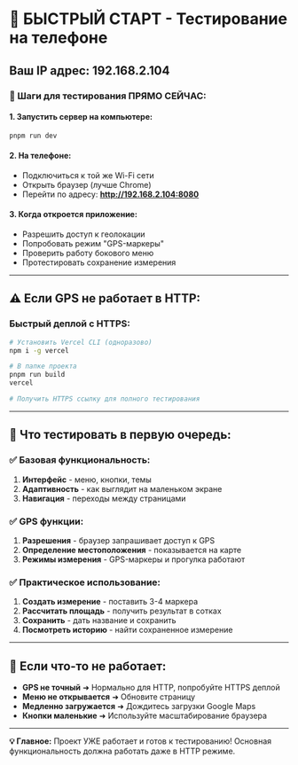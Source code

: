 # 🚀 БЫСТРЫЙ СТАРТ - Тестирование на телефоне

## Ваш IP адрес: **192.168.2.104**

### 📱 Шаги для тестирования ПРЯМО СЕЙЧАС:

#### 1. Запустить сервер на компьютере:
```bash
pnpm run dev
```

#### 2. На телефоне:
- Подключиться к той же Wi-Fi сети
- Открыть браузер (лучше Chrome)
- Перейти по адресу: **http://192.168.2.104:8080**

#### 3. Когда откроется приложение:
- Разрешить доступ к геолокации
- Попробовать режим "GPS-маркеры"
- Проверить работу бокового меню
- Протестировать сохранение измерения

---

## ⚠️ Если GPS не работает в HTTP:

### Быстрый деплой с HTTPS:
```bash
# Установить Vercel CLI (одноразово)
npm i -g vercel

# В папке проекта
pnpm run build
vercel

# Получить HTTPS ссылку для полного тестирования
```

---

## 🎯 Что тестировать в первую очередь:

### ✅ Базовая функциональность:
1. **Интерфейс** - меню, кнопки, темы
2. **Адаптивность** - как выглядит на маленьком экране
3. **Навигация** - переходы между страницами

### ✅ GPS функции:
1. **Разрешения** - браузер запрашивает доступ к GPS
2. **Определение местоположения** - показывается на карте
3. **Режимы измерения** - GPS-маркеры и прогулка работают

### ✅ Практическое использование:
1. **Создать измерение** - поставить 3-4 маркера
2. **Рассчитать площадь** - получить результат в сотках
3. **Сохранить** - дать название и сохранить
4. **Посмотреть историю** - найти сохраненное измерение

---

## 🐛 Если что-то не работает:

- **GPS не точный** ➜ Нормально для HTTP, попробуйте HTTPS деплой
- **Меню не открывается** ➜ Обновите страницу
- **Медленно загружается** ➜ Дождитесь загрузки Google Maps
- **Кнопки маленькие** ➜ Используйте масштабирование браузера

---

**💡 Главное:** Проект УЖЕ работает и готов к тестированию! Основная функциональность должна работать даже в HTTP режиме.
